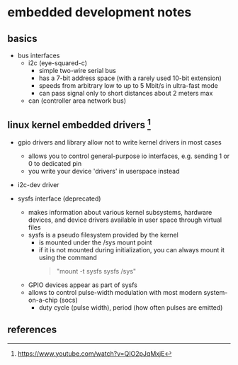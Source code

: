 # embedded development notes

## basics

- bus interfaces
  - i2c (eye-squared-c)
    - simple two-wire serial bus
    - has a 7-bit address space (with a rarely used 10-bit extension)
    - speeds from arbitrary low to up to 5 Mbit/s in ultra-fast mode
    - can pass signal only to short distances about 2 meters max
  - can (controller area network bus)



## linux kernel embedded drivers [^1]

- gpio drivers and library allow not to write kernel drivers in most cases
  - allows you to control general-purpose io interfaces, e.g. sending 1 or 0 to dedicated pin
  - you write your device 'drivers' in userspace instead

- i2c-dev driver

- sysfs interface (deprecated)
  - makes information about various kernel subsystems, hardware devices, and device drivers 
    available in user space through virtual files
  - sysfs is a pseudo filesystem provided by the kernel 
    - is mounted under the /sys mount point
    - if it is not mounted during initialization, you can always mount it using the command
      > "mount -t sysfs sysfs /sys"
  - GPIO devices appear as part of sysfs
  - allows to control pulse-width modulation with most modern system-on-a-chip (socs)
    - duty cycle (pulse width), period (how often pulses are emitted)


## references

[^1]: https://www.youtube.com/watch?v=QIO2pJqMxjE

